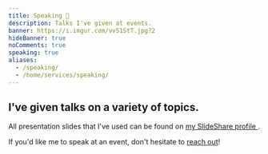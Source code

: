 ```yaml
---
title: Speaking 💬️
description: Talks I've given at events.
banner: https://i.imgur.com/vv51StT.jpg?2
hideBanner: true
noComments: true
speaking: true
aliases:
  - /speaking/
  - /home/services/speaking/
---
```


## I've given talks on a variety of topics.

All presentation slides that I've used can be found on <a href="https://slideshare.net/fvcproductions" target="_blank" rel="noopener">my SlideShare profile <i class="fab fa-slideshare"></i></a>.

If you'd like me to speak at an event, don't hesitate to [reach out](/contact)!
